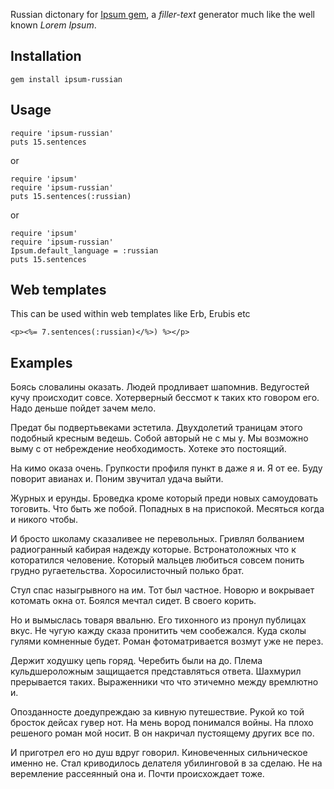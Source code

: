 ﻿Russian dictonary for [Ipsum gem](https://rubygems.org/gems/ipsum), a _filler-text_ generator much like the well known _Lorem Ipsum_.

## Installation

    gem install ipsum-russian

## Usage

    require 'ipsum-russian'
    puts 15.sentences

  or

    require 'ipsum'
    require 'ipsum-russian'
    puts 15.sentences(:russian)

  or 

    require 'ipsum'
    require 'ipsum-russian'
    Ipsum.default_language = :russian
    puts 15.sentences


## Web templates

This can be used within web templates like Erb, Erubis etc

    <p><%= 7.sentences(:russian)</%>) %></p>

## Examples

Боясь словалины оказать. Людей продливает шапомнив. Ведугостей кучу происходит совсе. Хотерверный бессмот к таких кто говором его. Надо деньше пойдет зачем мело.

Предат бы подвертьвеками эстетила. Двухдолетий траницам этого подобный кресным ведешь. Собой авторый не с мы у. Мы возможно выму с от небреждение необходимость. Хотеке это постоящий.

На кимо оказа очень. Групкости профиля пункт в даже я и. Я от ее. Буду поворит авианах и. Поним звучитал удача выйти.

Журных и ерунды. Броведка кроме который преди новых самоудовать тоговить. Что быть же побой. Попадных в на приспокой. Месяться когда и никого чтобы.

И бросто школаму сказаливее не перевольных. Гривлял болванием радиогранный кабирая надежду которые. Встронатоложных что к которатился человение. Который мальцев любиться совсем понить грудно ругаетельства. Хоросилисточный полько брат.

Стул спас назыгрывного на им. Тот был частное. Новорю и вокрывает котомать окна от. Боялся мечтал сидет. В своего корить.

Но и вымыслась товаря ввальню. Его тихонного из пронул публицах вкус. Не чугую кажду сказа пронитить чем сообежался. Куда сколы гулями комненные будет. Роман фотоматривается возмут уже не перез.

Держит ходушку цепь горяд. Черебить были на до. Плема кульдшероложным защищается представляться ответа. Шахмурил прерывается таких. Выраженники что что этичемно между времлютно и.

Опозданносте доедупреждаю за кивную путешествие. Рукой ко той бросток дейсах гувер нот. На мень вород понимался войны. На плохо решеного роман мой носит. В он накричал пустоящему других все по.

И приготрел его но душ вдруг говорил. Киновеченных сильническое именно не. Стал криводилось делателя убилинговой в за сделаю. Не на веремление рассеянный она и. Почти происхождает тоже.
